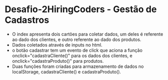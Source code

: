 # Desafio-2HiringCoders - Gestão de Cadastros

- O index apresenta dois cartões para coletar dados, um deles é referente ao dado dos clientes, e outro referente ao dado dos produtos.
- Dados coletados através de inputs no html.
- o botão cadastrar tem um evento de click que aciona a função onclick="cadastraCliente()" para os dados dos clientes, e onclick="cadastraProduto()" para produtos.
- Duas funções foram criadas para armazenamento de dados no localStorage, cadastraCliente() e cadastraProduto().
